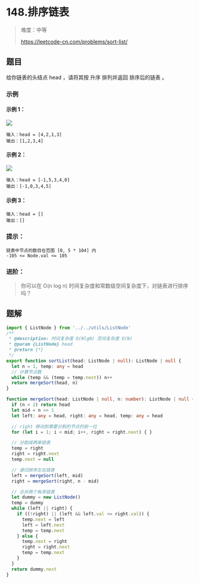 # 148.排序链表

> 难度：中等
>
> https://leetcode-cn.com/problems/sort-list/

## 题目

给你链表的头结点 head ，请将其按 升序 排列并返回 排序后的链表 。

### 示例

#### 示例 1：

![](https://assets.leetcode.com/uploads/2020/09/14/sort_list_1.jpg)
```
输入：head = [4,2,1,3]
输出：[1,2,3,4]
```

#### 示例 2：

![](https://assets.leetcode.com/uploads/2020/09/14/sort_list_2.jpg)
```
输入：head = [-1,5,3,4,0]
输出：[-1,0,3,4,5]
```

#### 示例 3：

```
输入：head = []
输出：[] 
```

### 提示：

```
链表中节点的数目在范围 [0, 5 * 104] 内
-105 <= Node.val <= 105
```

### 进阶：

> 你可以在 O(n log n) 时间复杂度和常数级空间复杂度下，对链表进行排序吗？

## 题解

```typescript
import { ListNode } from '../../utils/ListNode'
/**
 * @description: 时间复杂度 O(NlgN) 空间复杂度 O(N)
 * @param {ListNode} head
 * @return {*}
 */
export function sortList(head: ListNode | null): ListNode | null {
  let n = 1, temp: any = head
  // 计算节点数
  while (temp && (temp = temp.next)) n++
  return mergeSort(head, n)
}

function mergeSort(head: ListNode | null, n: number): ListNode | null {
  if (n < 2) return head
  let mid = n >> 1
  let left: any = head, right: any = head, temp: any = head

  // right 移动到需要分割的节点的前一位
  for (let i = 1; i < mid; i++, right = right.next) { }

  // 分割成两串链表
  temp = right
  right = right.next
  temp.next = null

  // 递归排序左右链表
  left = mergeSort(left, mid)
  right = mergeSort(right, n - mid)

  // 合并两个有序链表
  let dummy = new ListNode()
  temp = dummy
  while (left || right) {
    if ((!right) || (left && left.val <= right.val)) {
      temp.next = left
      left = left.next
      temp = temp.next
    } else {
      temp.next = right
      right = right.next
      temp = temp.next
    }
  }
  return dummy.next
}
```

